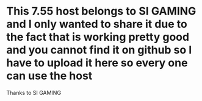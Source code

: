 # This 7.55 host belongs to SI GAMING and I only wanted to share it due to the fact that is working pretty good and you cannot find it on github so l have to upload it here so every one can use the host
Thanks to SI GAMING
